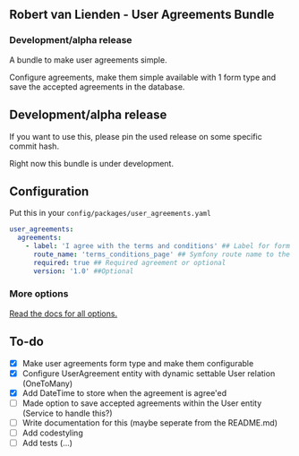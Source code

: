 ## Robert van Lienden - User Agreements Bundle
### Development/alpha release
A bundle to make user agreements simple.

Configure agreements, make them simple available with 1 form type and save the accepted agreements in the database.

## Development/alpha release
If you want to use this, please pin the used release on some specific commit hash.

Right now this bundle is under development.

## Configuration

Put this in your `config/packages/user_agreements.yaml`

```yaml
user_agreements:
  agreements:
    - label: 'I agree with the terms and conditions' ## Label for form
      route_name: 'terms_conditions_page' ## Symfony route name to the agreement
      required: true ## Required agreement or optional
      version: '1.0' ##Optional
```

### More options
[Read the docs for all options.](docs/00-index.md)

## To-do
- [x] Make user agreements form type and make them configurable
- [x] Configure UserAgreement entity with dynamic settable User relation (OneToMany)
- [x] Add DateTime to store when the agreement is agree'ed
- [ ] Made option to save accepted agreements within the User entity (Service to handle this?)
- [ ] Write documentation for this (maybe seperate from the README.md)
- [ ] Add codestyling
- [ ] Add tests (...)